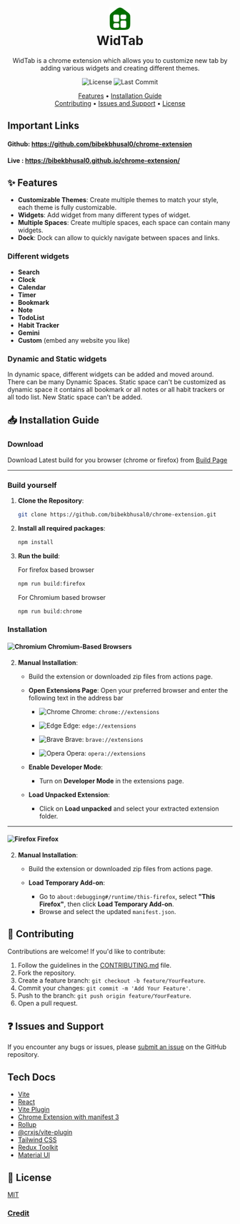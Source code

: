 <h1 align="center">
    <a href="https://github.com/bibekbhusal0/chrome-extension">
        <img src="./public/icon-128.png" width="50">
    </a>
    <br>
    WidTab
</h1>

<div align="center">
    WidTab is a chrome extension which allows you to customize new tab by adding various widgets and creating different themes.
</div>

<div align="center">

![License](https://img.shields.io/github/license/bibekbhusal0/chrome-extension)
![Last Commit](https://img.shields.io/github/last-commit/bibekbhusal0/chrome-extension)

<!-- ![GitHub contributors](https://img.shields.io/github/contributors/bibekbhusal0/chrome-extension)
![GitHub stars](https://img.shields.io/github/stars/bibekbhusal0/chrome-extension)
![GitHub forks](https://img.shields.io/github/forks/bibekbhusal0/chrome-extension) -->

</div>

<p align="center">
  <a href="#-features">Features</a> •
  <a href="#-installation-guide">Installation Guide</a>
<br>
  <a href="#-contributing">Contributing</a> •
  <a href="#-issues-and-support">Issues and Support</a> •
  <a href="#-license">License</a>
</p>

## Important Links

#### **Github**: https://github.com/bibekbhusal0/chrome-extension

#### **Live** : https://bibekbhusal0.github.io/chrome-extension/

<!-- #### **Firefox Addon Store**: releasing soon -->
<!-- #### **Chrome extension**: releasing soon -->

## ✨ Features

- **Customizable Themes**: Create multiple themes to match your style, each theme is fully customizable.
- **Widgets**: Add widget from many different types of widget.
- **Multiple Spaces**: Create multiple spaces, each space can contain many widgets.
- **Dock**: Dock can allow to quickly navigate between spaces and links.

### Different widgets

- **Search**
- **Clock**
- **Calendar**
- **Timer**
- **Bookmark**
- **Note**
- **TodoList**
- **Habit Tracker**
- **Gemini**
- **Custom** (embed any website you like)

### Dynamic and Static widgets

In dynamic space, different widgets can be added and moved around. There can be many Dynamic Spaces.
Static space can't be customized as dynamic space it contains all bookmark or all notes or all habit trackers or all todo list. New Static space can't be added.

## 📥 Installation Guide

### Download

Download Latest build for you browser (chrome or firefox) from [Build Page](https://github.com/BibekBhusal0/chrome-extension/actions)

---

### Build yourself

1. **Clone the Repository**:

   ```bash
   git clone https://github.com/bibekbhusal0/chrome-extension.git
   ```

2. **Install all required packages**:

   ```bash
   npm install
   ```

3. **Run the build**:

   For firefox based browser

   ```bash
   npm run build:firefox
   ```

   For Chromium based browser

   ```bash
   npm run build:chrome
   ```

### Installation

#### ![Chromium](https://img.icons8.com/?size=20&id=104996&format=png&color=000000) Chromium-Based Browsers

<!-- Will be available on we store soon -->
<!-- 1. **Install from Chrome Web Store**:

   - [Chrome Web Store link]()

   **Or** follow the manual steps below: -->

2. **Manual Installation**:

   - Build the extension or downloaded zip files from actions page.

   - **Open Extensions Page**:
     Open your preferred browser and enter the following text in the address bar

     - ![Chrome](https://img.icons8.com/color/20/000000/chrome--v1.png) Chrome: `chrome://extensions`

     - ![Edge](https://img.icons8.com/?size=20&id=dGm9KIZPpukc&format=png&color=000000) Edge: `edge://extensions`

     - ![Brave](https://img.icons8.com/color/20/000000/brave-web-browser.png) Brave: `brave://extensions`

     - ![Opera](https://img.icons8.com/color/20/000000/opera--v1.png) Opera: `opera://extensions`

   - **Enable Developer Mode**:

     - Turn on **Developer Mode** in the extensions page.

   - **Load Unpacked Extension**:
     - Click on **Load unpacked** and select your extracted extension folder.

---

#### ![Firefox](https://img.icons8.com/color/20/000000/firefox--v1.png) Firefox

<!-- 1. **Install from Mozilla Extensions Store**:

   - [Mozilla Add-ons link]()

**Or** follow the manual steps below: -->

2. **Manual Installation**:

   - Build the extension or downloaded zip files from actions page.

   - **Load Temporary Add-on**:
     - Go to `about:debugging#/runtime/this-firefox`, select **"This Firefox"**, then click **Load Temporary Add-on**.
     - Browse and select the updated `manifest.json`.

## 🤝 Contributing

Contributions are welcome! If you'd like to contribute:

1. Follow the guidelines in the [CONTRIBUTING.md](./CONTRIBUTING.md) file.
2. Fork the repository.
3. Create a feature branch: `git checkout -b feature/YourFeature`.
4. Commit your changes: `git commit -m 'Add Your Feature'`.
5. Push to the branch: `git push origin feature/YourFeature`.
6. Open a pull request.

## ❓ Issues and Support

If you encounter any bugs or issues, please [submit an issue](https://github.com/bibekbhusal0/chrome-extension/issues) on the GitHub repository.

<!-- ## 🔒 Privacy Policy -->

## Tech Docs

- [Vite](https://vitejs.dev/)
- [React](https://react.dev/)
- [Vite Plugin](https://vitejs.dev/guide/api-plugin.html)
- [Chrome Extension with manifest 3](https://developer.chrome.com/docs/extensions/mv3/)
- [Rollup](https://rollupjs.org/guide/en/)
- [@crxjs/vite-plugin](https://crxjs.dev/vite-plugin)
- [Tailwind CSS](https://tailwindcss.com/docs/configuration)
- [Redux Toolkit](https://redux-toolkit.js.org/introduction/getting-started)
- [Material UI](https://mui.com/material-ui/getting-started/)

## 📜 License

[MIT](./LICENSE)

### [Credit](./credits.md)
